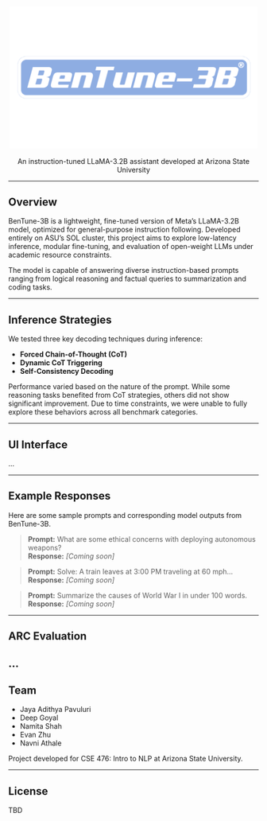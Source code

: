 <p align="center">
  <img src="bentune.png" alt="BenTune Logo" width="500"/>
</p>

<p align="center">An instruction-tuned LLaMA-3.2B assistant developed at Arizona State University</p>

---

## Overview

BenTune-3B is a lightweight, fine-tuned version of Meta’s LLaMA-3.2B model, optimized for general-purpose instruction following. Developed entirely on ASU’s SOL cluster, this project aims to explore low-latency inference, modular fine-tuning, and evaluation of open-weight LLMs under academic resource constraints.

The model is capable of answering diverse instruction-based prompts ranging from logical reasoning and factual queries to summarization and coding tasks.

---

## Inference Strategies

We tested three key decoding techniques during inference:

- **Forced Chain-of-Thought (CoT)**  
- **Dynamic CoT Triggering**  
- **Self-Consistency Decoding**

Performance varied based on the nature of the prompt. While some reasoning tasks benefited from CoT strategies, others did not show significant improvement. Due to time constraints, we were unable to fully explore these behaviors across all benchmark categories.

---

## UI Interface

...


---

## Example Responses

Here are some sample prompts and corresponding model outputs from BenTune-3B.

> **Prompt:** What are some ethical concerns with deploying autonomous weapons?  
> **Response:** *[Coming soon]*

> **Prompt:** Solve: A train leaves at 3:00 PM traveling at 60 mph...  
> **Response:** *[Coming soon]*

> **Prompt:** Summarize the causes of World War I in under 100 words.  
> **Response:** *[Coming soon]*

---

## ARC Evaluation 

...
---

## Team

- Jaya Adithya Pavuluri  
- Deep Goyal  
- Namita Shah  
- Evan Zhu  
- Navni Athale  

Project developed for CSE 476: Intro to NLP at Arizona State University.

---

## License

TBD
